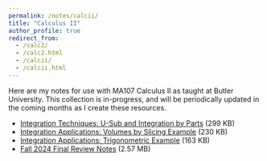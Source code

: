 ```yaml
---
permalink: /notes/calcii/
title: "Calculus II"
author_profile: true
redirect_from: 
  - /calc2/
  - /calc2.html
  - /calcii/
  - /calcii.html
---
```

Here are my notes for use with MA107 Calculus II as taught at Butler University. This collection is in-progress, and will be periodically updated in the coming months as I create these resources.

* [Integration Techniques: U-Sub and Integration by Parts](\files\calcii\integration_techniques_1.pdf) (299 KB)
* [Integration Applications: Volumes by Slicing Example](\files\calcii\volumes_slicing.pdf) (230 KB)
* [Integration Applications: Trigonometric Example](\files\calcii\trig_integration_ex.pdf) (163 KB)
* [Fall 2024 Final Review Notes](\files\calcii\f24reviewnotes.pdf) (2.57 MB)